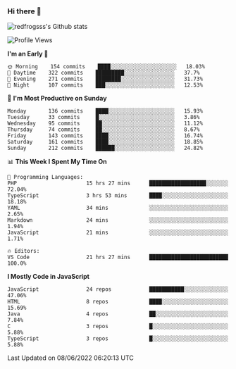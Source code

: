 ### Hi there 👋

<img src="https://github-readme-stats.vercel.app/api?username=redfrogsss&show_icons=true" alt="redfrogsss's Github stats"></img>

<!--START_SECTION:waka-->
![Profile Views](http://img.shields.io/badge/Profile%20Views-51-blue)

**I'm an Early 🐤** 

```text
🌞 Morning    154 commits    ████░░░░░░░░░░░░░░░░░░░░░   18.03% 
🌆 Daytime    322 commits    █████████░░░░░░░░░░░░░░░░   37.7% 
🌃 Evening    271 commits    ████████░░░░░░░░░░░░░░░░░   31.73% 
🌙 Night      107 commits    ███░░░░░░░░░░░░░░░░░░░░░░   12.53%

```
📅 **I'm Most Productive on Sunday** 

```text
Monday       136 commits    ████░░░░░░░░░░░░░░░░░░░░░   15.93% 
Tuesday      33 commits     █░░░░░░░░░░░░░░░░░░░░░░░░   3.86% 
Wednesday    95 commits     ██░░░░░░░░░░░░░░░░░░░░░░░   11.12% 
Thursday     74 commits     ██░░░░░░░░░░░░░░░░░░░░░░░   8.67% 
Friday       143 commits    ████░░░░░░░░░░░░░░░░░░░░░   16.74% 
Saturday     161 commits    ████░░░░░░░░░░░░░░░░░░░░░   18.85% 
Sunday       212 commits    ██████░░░░░░░░░░░░░░░░░░░   24.82%

```


📊 **This Week I Spent My Time On** 

```text
💬 Programming Languages: 
PHP                      15 hrs 27 mins      ██████████████████░░░░░░░   72.04% 
TypeScript               3 hrs 53 mins       ████░░░░░░░░░░░░░░░░░░░░░   18.18% 
YAML                     34 mins             ░░░░░░░░░░░░░░░░░░░░░░░░░   2.65% 
Markdown                 24 mins             ░░░░░░░░░░░░░░░░░░░░░░░░░   1.94% 
JavaScript               21 mins             ░░░░░░░░░░░░░░░░░░░░░░░░░   1.71%

🔥 Editors: 
VS Code                  21 hrs 27 mins      █████████████████████████   100.0%

```

**I Mostly Code in JavaScript** 

```text
JavaScript               24 repos            ███████████░░░░░░░░░░░░░░   47.06% 
HTML                     8 repos             ████░░░░░░░░░░░░░░░░░░░░░   15.69% 
Java                     4 repos             ██░░░░░░░░░░░░░░░░░░░░░░░   7.84% 
C                        3 repos             █░░░░░░░░░░░░░░░░░░░░░░░░   5.88% 
TypeScript               3 repos             █░░░░░░░░░░░░░░░░░░░░░░░░   5.88%

```



 Last Updated on 08/06/2022 06:20:13 UTC
<!--END_SECTION:waka-->